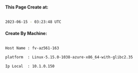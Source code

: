 
   
#### This Page Create at:

```bash

2023-06-15 - 03:23:48 UTC

```

#### Create By Machine:

```bash

Host Name : fv-az561-163

platform  : Linux-5.15.0-1038-azure-x86_64-with-glibc2.35

Ip Local  : 10.1.0.150

```

